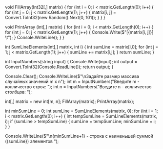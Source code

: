 
void FillArray(Int32[,] matrix)
{
    for (int i = 0; i < matrix.GetLength(0); i++)
    {
        for (int j = 0; j < matrix.GetLength(1); j++)
        { matrix[i, j] = Convert.ToInt32(new Random().Next(0, 101)); }
    }
}

void PrintArray (int[,] matrix)
{
  for (int i = 0; i < matrix.GetLength(0); i++)
  {
    for (int j = 0; j < matrix.GetLength(1); j++)
    {
      Console.Write($"[{matrix[i, j]}] \t");
    }
    Console.WriteLine();
  }
}

int SumLineElements(int[,] matrix, int i)
{
  int sumLine = matrix[i,0];
  for (int j = 1; j < matrix.GetLength(1); j++)
  {
    sumLine += matrix[i,j];
  }
  return sumLine;
}

int InputNumbers(string input)
{
  Console.Write(input);
  int output = Convert.ToInt32(Console.ReadLine());
  return output;
}

Console.Clear();
Console.WriteLine($"\nЗадайте размер массива случайных значений m x n");
int m = InputNumbers("Введите m - колличество строк: ");
int n = InputNumbers("Введите n - колличество столбцов: ");

int[,] matrix = new int[m, n];
FillArray(matrix);
PrintArray(matrix);

int minSumLine = 0;
int sumLine = SumLineElements(matrix, 0);
for (int i = 1; i < matrix.GetLength(0); i++)
{
  int tempSumLine = SumLineElements(matrix, i);
  if (sumLine > tempSumLine)
  {
    sumLine = tempSumLine;
    minSumLine = i;
  }
}

Console.WriteLine($"\n{minSumLine+1} - строкa с наименьшей суммой ({sumLine}) элементов ");